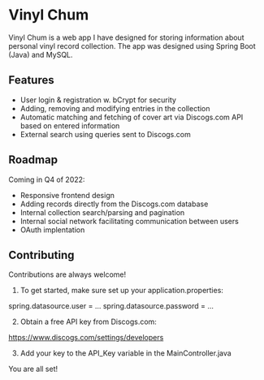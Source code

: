
# Vinyl Chum

Vinyl Chum is a web app I have designed for storing information about personal vinyl record collection. The app was designed using Spring Boot (Java) and MySQL.


## Features

- User login & registration w. bCrypt for security
- Adding, removing and modifying entries in the collection
- Automatic matching and fetching of cover art via Discogs.com API based on entered information
- External search using queries sent to Discogs.com


## Roadmap

Coming in Q4 of 2022:

- Responsive frontend design
- Adding records directly from the Discogs.com database
- Internal collection search/parsing and pagination
- Internal social network facilitating communication between users
- OAuth implentation

## Contributing

Contributions are always welcome!

1) To get started, make sure set up your application.properties:

spring.datasource.user = ... 
spring.datasource.password = ...

2) Obtain a free API key from Discogs.com:

https://www.discogs.com/settings/developers

3) Add your key to the API_Key variable in the MainController.java

You are all set!
